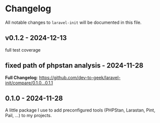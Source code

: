 # Changelog

All notable changes to `laravel-init` will be documented in this file.

## v0.1.2 - 2024-12-13

full test coverage

## fixed path of phpstan analysis  - 2024-11-28

**Full Changelog**: https://github.com/dev-to-geek/laravel-init/compare/0.1.0...0.1.1

## 0.1.0 - 2024-11-28

A little package I use to add preconfigured tools (PHPStan, Larastan, Pint, Pail, ...) to my projects.
